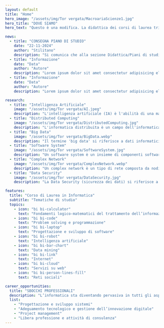 ```yaml
---
layout: default
title: "Home"
hero_image: "/assets/img/Tor vergata/MacroariaScienze1.jpg"
hero_title: "DOVE SIAMO"
hero_text: "Questo è una modifica. La didattica dei corsi di laurea triennale e magistrale in Informatica ha luogo all’interno del Campus Universitario di Tor Vergata, presso gli edifici della macro-area di Scienze, in via della Ricerca Scientifica. La sede dispone di ampi parcheggi gratuiti a pochi metri dagli edifici aule. È facilmente raggiungibile dal Grande Raccordo Anulare di Roma dall’uscita dell’autostrada Roma-Napoli."

news:
  - title: "CONSEGNA PIANO DI STUDIO"
    date: "22-11-2024"
    author: "Stilitano"
    description: "Si comunica che alla sezione Didattica/Piani di studio è possibile scaricare il nuovo modulo da consegnare entro il 15 gennaio 2025. Si ricorda che il piano di studio va presentato dagli studenti iscritti al terzo anno."
  - title: "Informazione"
    date: "Data"
    author: "Autore"
    description: "Lorem ipsum dolor sit amet consectetur adipisicing elit. Dignissimos laborum illum accusamus expedita quis iusto dolorum cupiditate fugiat minima nobis."
  - title: "Informazione"
    date: "Data"
    author: "Autore"
    description: "Lorem ipsum dolor sit amet consectetur adipisicing elit. Dignissimos laborum illum accusamus expedita quis iusto dolorum cupiditate fugiat minima nobis."

research:
  - title: "Intelligenza Artificiale"
    image: "/assets/img/Tor vergata/AI.jpeg"
    description: "L'intelligenza artificiale (IA) è l'abilità di una macchina di mostrare capacità umane quali il ragionamento, l'apprendimento, la pianificazione e la creatività."
  - title: "Distributed Computing"
    image: "/assets/img/Tor vergata/DistributedComputing.jpg"
    description: "L'informatica distribuita è un campo dell'informatica che studia i sistemi distribuiti..."
  - title: "Big Data"
    image: "/assets/img/Tor vergata/BigData.webp"
    description: "Il termine 'big data' si riferisce a dati informatici di grandi dimensioni..."
  - title: "Software System"
    image: "/assets/img/Tor vergata/SoftwareSystem.jpg"
    description: "Un software system è un insieme di componenti software progettati per interagire tra loro per svolgere compiti specifici o supportare un obiettivo..."
  - title: "Complex Network"
    image: "/assets/img/Tor vergata/ComplexNetwork.webp"
    description: "Un complex network è un tipo di rete composta da nodi e connessioni che non seguono una struttura semplice o prevedibile..."
  - title: "Data Security"
    image: "/assets/img/Tor vergata/DataSecurity.jpg"
    description: "La Data Security (sicurezza dei dati) si riferisce a un insieme di pratiche, tecnologie e politiche progettate per proteggere i dati da accessi non autorizzati, furti, danneggiamenti o perdite..."

features:
  title: "Corso di Laurea in Informatica"
  subtitle: "Tematiche di studio"
  topics:
    - icon: "bi bi-calculator"
      text: "Fondamenti logico-matematici del trattamento dell’informazione"
    - icon: "bi bi-code"
      text: "Problem solving e programmazione"
    - icon: "bi bi-laptop"
      text: "Progettazione e sviluppo di software"
    - icon: "bi bi-robot"
      text: "Intelligenza artificiale"
    - icon: "bi bi-bar-chart"
      text: "Data mining"
    - icon: "bi bi-link"
      text: "Internet"
    - icon: "bi bi-cloud"
      text: "Servizi su web"
    - icon: "bi bi-person-lines-fill"
      text: "Reti sociali"

career_opportunities:
  title: "SBOCCHI PROFESSIONALI"
  description: "L’informatica sta diventando pervasiva in tutti gli aspetti della scienza, della società, dell’economia e della tecnologia. Essa è probabilmente uno dei settori attraverso i quali, per un giovane brillante e motivato, è maggiormente possibile avere un impatto su qualunque settore della società, della scienza e dell’ingegneria."
  list:
    - "Progettazione e sviluppo sistemi"
    - "Adeguamento tecnologico e gestione dell’innovazione digitale"
    - "Project management"
    - "Libera professione e attività di consulenza"
---
```

